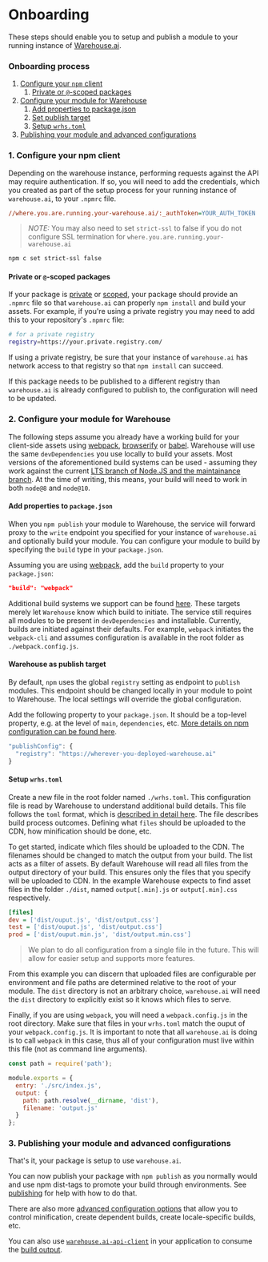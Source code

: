# Onboarding

These steps should enable you to setup and publish a module to your running instance of [Warehouse.ai].

### Onboarding process

1. [Configure your `npm` client](#1=configure-your-npm-client)
    1. [Private or `@`-scoped packages](#private-or-`@`-scoped-packages)
1. [Configure your module for Warehouse](#3-configure-your-module-for-warehouse)
    1. [Add properties to package.json](#add-properties-to-packagejson)
    1. [Set publish target](#warehouse-as-publish-target)
    1. [Setup `wrhs.toml`](#setup-wrhstoml)
1. [Publishing your module and advanced configurations](#4-publishing-your-module-and-advanced-configurations)


### 1. Configure your npm client

Depending on the warehouse instance, performing requests against the API may require authentication. 
If so, you will need to add the credentials, which you created as part of the setup process for your 
running instance of `warehouse.ai`, to your `.npmrc` file. 

```ini
//where.you.are.running.your-warehouse.ai/:_authToken=YOUR_AUTH_TOKEN
```

> *NOTE:* You may also need to set `strict-ssl` to false if you do not
configure SSL termination for `where.you.are.running.your-warehouse.ai`

```sh
npm c set strict-ssl false
```

#### Private or `@`-scoped packages

If your package is [private] or [scoped], your package should provide an `.npmrc` file
so that `warehouse.ai` can properly `npm install` and build your assets. For
example, if you're using a private registry you may need to add this to your
repository's `.npmrc` file:

```sh
# for a private registry
registry=https://your.private.registry.com/
```

If using a private registry, be sure that your instance of `warehouse.ai`
has network access to that registry so that `npm install` can succeed. 

If this package needs to be published to a different registry than `warehouse.ai` 
is already configured to publish to, the configuration will need to be updated.


### 2. Configure your module for Warehouse

The following steps assume you already have a working build for your client-side assets
using [webpack], [browserify] or [babel]. Warehouse will use the same `devDependencies` you
use locally to build your assets. Most versions of the aforementioned build systems can be used - 
assuming they work against the current [LTS branch of Node.JS and the maintainance branch][nodejs-releases]. 
At the time of writing, this means, your build will need to work in both `node@8` and `node@10`.

#### Add properties to `package.json`

When you `npm publish` your module to Warehouse, the service will forward proxy to the `write` endpoint you 
specified for your instance of `warehouse.ai` and optionally build your module. You can configure your module 
to build by specifying the `build` type in your `package.json`.

Assuming you are using [webpack], add the `build` property to your `package.json`:  

```json
"build": "webpack"
```

Additional build systems we support can be found [here][build-system-type]. These targets merely let 
`Warehouse` know which build to initiate. The service still requires all modules to be present in 
`devDependencies` and  installable. Currently, builds are initiated against their defaults. For example, 
`webpack` initiates the `webpack-cli` and assumes configuration is available in the root folder as 
`./webpack.config.js`.

#### Warehouse as publish target

By default, `npm` uses the global `registry` setting as endpoint to `publish` modules. This endpoint should 
be changed locally in your module to point to Warehouse. The local settings will override the global configuration.

Add the following property to your `package.json`. It should be a top-level property, e.g. at the level of 
`main`, `dependencies`, etc. [More details on npm configuration can be found here][npm-config].

```js
"publishConfig": {
  "registry": "https://wherever-you-deployed-warehouse.ai"
}
```

#### Setup `wrhs.toml`

Create a new file in the root folder named `./wrhs.toml`. This configuration file is read by Warehouse to understand
additional build details. This file follows the `toml` format, which is [described in detail here][toml].
The file describes build process outcomes. Defining what `files` should be uploaded to the CDN, how minification
should be done, etc.

To get started, indicate which files should be uploaded to the CDN. The filenames should be changed to match the output
from your build. The list acts as a filter of assets. By default Warehouse will read all files from
the output directory of your build. This ensures only the files that you specify will be uploaded to CDN.
In the example Warehouse expects to find asset files in the folder `./dist`, named `output[.min].js` or
`output[.min].css` respectively.

```ini
[files]
dev = ['dist/ouput.js', 'dist/output.css']
test = ['dist/ouput.js', 'dist/output.css']
prod = ['dist/ouput.min.js', 'dist/output.min.css']
```
> We plan to do all configuration from a single file in the future.
> This will allow for easier setup and supports more features.

From this example you can discern that uploaded files are configurable per environment and file paths are
determined relative to the root of your module. The `dist` directory is not an arbitrary choice, `warehouse.ai` 
will need the `dist` directory to explicitly exist so it knows which files to serve.

Finally, if you are using `webpack`, you will need a `webpack.config.js` in the root directory. Make sure that 
files in your `wrhs.toml` match the ouput of your `webpack.config.js`. It is important to note that all 
`warehouse.ai` is doing is to call `webpack` in this case, thus all of your configuration must live within this 
file (not as command line arguments). 

```js
const path = require('path');

module.exports = {
  entry: './src/index.js',
  output: {
    path: path.resolve(__dirname, 'dist'),
    filename: 'output.js'
  }
};
```

### 3. Publishing your module and advanced configurations

That's it, your package is setup to use `warehouse.ai`.

You can now publish your package with `npm publish` as you normally would and use npm dist-tags to promote your 
build through environments. See [publishing] for help with how to do that.

There are also more [advanced configuration options][advanced-configuration-options] that allow you to control 
minification, create dependent builds, create locale-specific builds, etc.

You can also use [`warehouse.ai-api-client`][client] in your application to consume the [build output][build].


[build-system-type]: https://github.com/godaddy/carpenterd#identification-of-build-system-type
[toml]: https://github.com/toml-lang/toml#toml
[warehouse.ai]: https://github.com/godaddy/warehouse.ai/
[webpack]: https://webpack.js.org/
[browserify]: http://browserify.org/
[nodejs-releases]: https://nodejs.org/en/about/releases/
[babel]: https://babeljs.io/docs/en/
[npm-config]: https://docs.npmjs.com/files/package.json#publishconfig
[client]: https://github.com/warehouseai/warehouse.ai-api-client#warehouseai-api-client
[uglifyjs]: https://github.com/mishoo/UglifyJS2#uglifyjs-3
[private]: https://docs.npmjs.com/creating-and-publishing-private-packages
[scoped]: https://docs.npmjs.com/about-scopes
[publishing]: publishing.md
[advanced-configuration-options]: advancedConfigurations.md
[build]: buildOutput.md